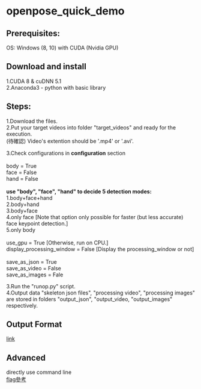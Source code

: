 # openpose_quick_demo

## Prerequisites: 
OS: Windows (8, 10) with CUDA (Nvidia GPU)

## Download and install
1.CUDA 8 & cuDNN 5.1<br/>
2.Anaconda3 - python with basic library<br/>

## Steps:
1.Download the files.<br/>
2.Put your target videos into folder "target_videos" and ready for the execution.<br/>
(待確認) Video's extention should be '.mp4' or '.avi'.<br/>

3.Check configurations in **configuration** section<br/>
<br/>
body = True<br/>
face = False<br/>
hand = False<br/>
<br/>
**use "body", "face", "hand" to decide 5 detection modes:**<br/>
1.body+face+hand<br/>
2.body+hand<br/>
3.body+face<br/>
4.only face [Note that option only possible for faster (but less accurate) face keypoint detection.]<br/>
5.only body<br/>
<br/>
use_gpu = True [Otherwise, run on CPU.]<br/>
display_processing_window = False [Display the processing_window or not]<br/>
<br/>
save_as_json = True<br/>
save_as_video = False<br/>
save_as_images = Fale<br/>

3.Run the "runop.py" script.<br/>
4.Output data "skeleton json files", "processing video", "processing images" are stored in folders "output_json", "output_video, "output_images" respectively.

## Output Format
[link](https://github.com/CMU-Perceptual-Computing-Lab/openpose/blob/master/doc/output.md)

## Advanced 
directly use command line <br/>
[flag參考](https://github.com/CMU-Perceptual-Computing-Lab/openpose/blob/master/doc/demo_overview.md)
